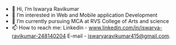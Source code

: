 - 👋 Hi, I’m Iswarya Ravikumar
- 👀 I’m interested in  Web and Mobile application Development
- 🌱 I’m currently pursuing MCA at RVS College of Arts and science
- 📫 How to reach me:
                Linkedin - www.linkedin.com/in/iswarya-ravikumar-248140204
                E-mail   - iswaryaravikumar415@gmail.com.


